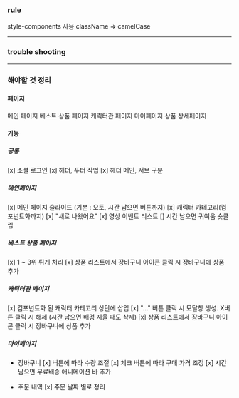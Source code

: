### rule

style-components 사용
className => camelCase

---

### trouble shooting

---

### 해야할 것 정리

#### 페이지

메인 페이지
베스트 상품 페이지
캐릭터관 페이지
마이페이지
상품 상세페이지

#### 기능

##### 공통

[x] 소셜 로그인
[x] 헤더, 푸터 작업
[x] 헤더 메인, 서브 구분

##### 메인페이지

[x] 메인 페이지 슬라이드 (기본 : 오토, 시간 남으면 버튼까지)
[x] 캐릭터 카테고리(컴포넌트화까지)
[x] "새로 나왔어요"
[x] 영상 이벤트 리스트
[] 시간 남으면 귀여움 숏클립

##### 베스트 상품 페이지

[x] 1 ~ 3위 튀게 처리
[x] 상품 리스트에서 장바구니 아이콘 클릭 시 장바구니에 상품 추가

##### 캐릭터관 페이지

[x] 컴포넌트화 된 캐릭터 카테고리 상단에 삽입
[x] "..." 버튼 클릭 시 모달창 생성. X버튼 클릭 시 해제 (시간 남으면 배경 지울 때도 삭제)
[x] 상품 리스트에서 장바구니 아이콘 클릭 시 장바구니에 상품 추가

##### 마이페이지

- 장바구니
  [x] 버튼에 따라 수량 조절
  [x] 체크 버튼에 따라 구매 가격 조정
  [x] 시간 남으면 무료배송 애니메이션 바 추가

- 주문 내역
  [x] 주문 날짜 별로 정리
